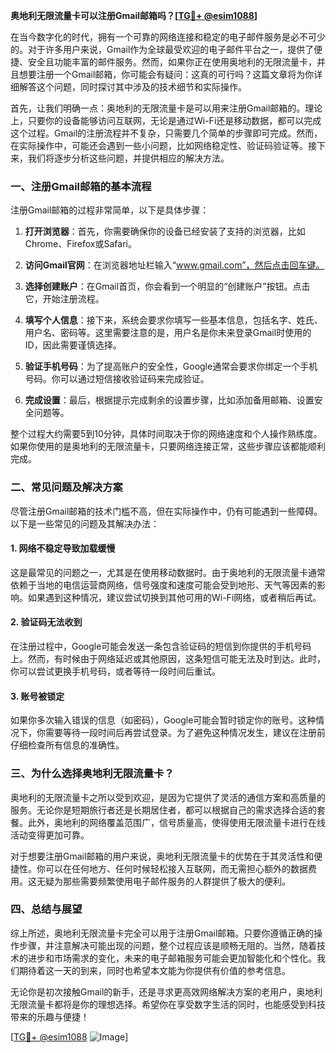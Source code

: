 **奥地利无限流量卡可以注册Gmail邮箱吗？[[TG💪+ @esim1088](https://t.me/s/esim1088)]**

在当今数字化的时代，拥有一个可靠的网络连接和稳定的电子邮件服务是必不可少的。对于许多用户来说，Gmail作为全球最受欢迎的电子邮件平台之一，提供了便捷、安全且功能丰富的邮件服务。然而，如果你正在使用奥地利的无限流量卡，并且想要注册一个Gmail邮箱，你可能会有疑问：这真的可行吗？这篇文章将为你详细解答这个问题，同时探讨其中涉及的技术细节和实际操作。

首先，让我们明确一点：奥地利的无限流量卡是可以用来注册Gmail邮箱的。理论上，只要你的设备能够访问互联网，无论是通过Wi-Fi还是移动数据，都可以完成这个过程。Gmail的注册流程并不复杂，只需要几个简单的步骤即可完成。然而，在实际操作中，可能还会遇到一些小问题，比如网络稳定性、验证码验证等。接下来，我们将逐步分析这些问题，并提供相应的解决方法。

### 一、注册Gmail邮箱的基本流程

注册Gmail邮箱的过程非常简单，以下是具体步骤：

1. **打开浏览器**：首先，你需要确保你的设备已经安装了支持的浏览器，比如Chrome、Firefox或Safari。
   
2. **访问Gmail官网**：在浏览器地址栏输入“www.gmail.com”，然后点击回车键。

3. **选择创建账户**：在Gmail首页，你会看到一个明显的“创建账户”按钮。点击它，开始注册流程。

4. **填写个人信息**：接下来，系统会要求你填写一些基本信息，包括名字、姓氏、用户名、密码等。这里需要注意的是，用户名是你未来登录Gmail时使用的ID，因此需要谨慎选择。

5. **验证手机号码**：为了提高账户的安全性，Google通常会要求你绑定一个手机号码。你可以通过短信接收验证码来完成验证。

6. **完成设置**：最后，根据提示完成剩余的设置步骤，比如添加备用邮箱、设置安全问题等。

整个过程大约需要5到10分钟，具体时间取决于你的网络速度和个人操作熟练度。如果你使用的是奥地利的无限流量卡，只要网络连接正常，这些步骤应该都能顺利完成。

### 二、常见问题及解决方案

尽管注册Gmail邮箱的技术门槛不高，但在实际操作中，仍有可能遇到一些障碍。以下是一些常见的问题及其解决办法：

#### 1. 网络不稳定导致加载缓慢

这是最常见的问题之一，尤其是在使用移动数据时。由于奥地利的无限流量卡通常依赖于当地的电信运营商网络，信号强度和速度可能会受到地形、天气等因素的影响。如果遇到这种情况，建议尝试切换到其他可用的Wi-Fi网络，或者稍后再试。

#### 2. 验证码无法收到

在注册过程中，Google可能会发送一条包含验证码的短信到你提供的手机号码上。然而，有时候由于网络延迟或其他原因，这条短信可能无法及时到达。此时，你可以尝试更换手机号码，或者等待一段时间后重试。

#### 3. 账号被锁定

如果你多次输入错误的信息（如密码），Google可能会暂时锁定你的账号。这种情况下，你需要等待一段时间后再尝试登录。为了避免这种情况发生，建议在注册前仔细检查所有信息的准确性。

### 三、为什么选择奥地利无限流量卡？

奥地利的无限流量卡之所以受到欢迎，是因为它提供了灵活的通信方案和高质量的服务。无论你是短期旅行者还是长期居住者，都可以根据自己的需求选择合适的套餐。此外，奥地利的网络覆盖范围广，信号质量高，使得使用无限流量卡进行在线活动变得更加可靠。

对于想要注册Gmail邮箱的用户来说，奥地利无限流量卡的优势在于其灵活性和便捷性。你可以在任何地方、任何时候轻松接入互联网，而无需担心额外的数据费用。这无疑为那些需要频繁使用电子邮件服务的人群提供了极大的便利。

### 四、总结与展望

综上所述，奥地利无限流量卡完全可以用于注册Gmail邮箱。只要你遵循正确的操作步骤，并注意解决可能出现的问题，整个过程应该是顺畅无阻的。当然，随着技术的进步和市场需求的变化，未来的电子邮箱服务可能会更加智能化和个性化。我们期待着这一天的到来，同时也希望本文能为你提供有价值的参考信息。

无论你是初次接触Gmail的新手，还是寻求更高效网络解决方案的老用户，奥地利无限流量卡都将是你的理想选择。希望你在享受数字生活的同时，也能感受到科技带来的乐趣与便捷！

[[TG💪+ @esim1088](https://t.me/s/esim1088) ![Image](https://i.postimg.cc/4NQfJmqS/Snipaste-2025-05-13-00-14-12.png)]